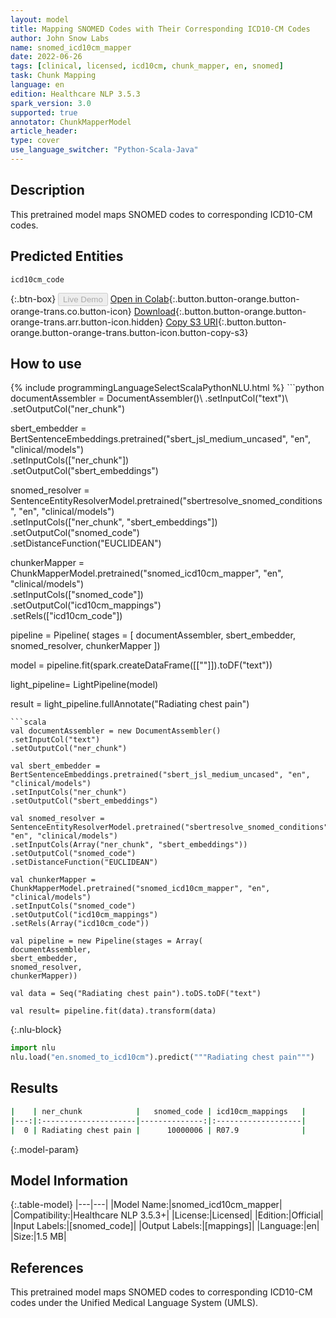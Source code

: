 ```yaml
---
layout: model
title: Mapping SNOMED Codes with Their Corresponding ICD10-CM Codes
author: John Snow Labs
name: snomed_icd10cm_mapper
date: 2022-06-26
tags: [clinical, licensed, icd10cm, chunk_mapper, en, snomed]
task: Chunk Mapping
language: en
edition: Healthcare NLP 3.5.3
spark_version: 3.0
supported: true
annotator: ChunkMapperModel
article_header:
type: cover
use_language_switcher: "Python-Scala-Java"
---
```


## Description

This pretrained model maps SNOMED codes to corresponding ICD10-CM codes.

## Predicted Entities

`icd10cm_code`

{:.btn-box}
<button class="button button-orange" disabled>Live Demo</button>
[Open in Colab](https://colab.research.google.com/github/JohnSnowLabs/spark-nlp-workshop/blob/master/tutorials/Certification_Trainings/Healthcare/26.Chunk_Mapping.ipynb){:.button.button-orange.button-orange-trans.co.button-icon}
[Download](https://s3.amazonaws.com/auxdata.johnsnowlabs.com/clinical/models/snomed_icd10cm_mapper_en_3.5.3_3.0_1656266755041.zip){:.button.button-orange.button-orange-trans.arr.button-icon.hidden}
[Copy S3 URI](s3://auxdata.johnsnowlabs.com/clinical/models/snomed_icd10cm_mapper_en_3.5.3_3.0_1656266755041.zip){:.button.button-orange.button-orange-trans.button-icon.button-copy-s3}

## How to use



<div class="tabs-box" markdown="1">
{% include programmingLanguageSelectScalaPythonNLU.html %}
```python
documentAssembler = DocumentAssembler()\
.setInputCol("text")\
.setOutputCol("ner_chunk")

sbert_embedder = BertSentenceEmbeddings.pretrained("sbert_jsl_medium_uncased", "en", "clinical/models")\
.setInputCols(["ner_chunk"])\
.setOutputCol("sbert_embeddings")

snomed_resolver = SentenceEntityResolverModel.pretrained("sbertresolve_snomed_conditions", "en", "clinical/models") \
.setInputCols(["ner_chunk", "sbert_embeddings"]) \
.setOutputCol("snomed_code")\
.setDistanceFunction("EUCLIDEAN")

chunkerMapper = ChunkMapperModel.pretrained("snomed_icd10cm_mapper", "en", "clinical/models")\
.setInputCols(["snomed_code"])\
.setOutputCol("icd10cm_mappings")\
.setRels(["icd10cm_code"])

pipeline = Pipeline(
stages = [
documentAssembler,
sbert_embedder,
snomed_resolver,
chunkerMapper
])

model = pipeline.fit(spark.createDataFrame([[""]]).toDF("text"))

light_pipeline= LightPipeline(model)

result = light_pipeline.fullAnnotate("Radiating chest pain")
```
```scala
val documentAssembler = new DocumentAssembler()
.setInputCol("text")
.setOutputCol("ner_chunk")

val sbert_embedder = BertSentenceEmbeddings.pretrained("sbert_jsl_medium_uncased", "en", "clinical/models")
.setInputCols("ner_chunk")
.setOutputCol("sbert_embeddings")

val snomed_resolver = SentenceEntityResolverModel.pretrained("sbertresolve_snomed_conditions", "en", "clinical/models")
.setInputCols(Array("ner_chunk", "sbert_embeddings"))
.setOutputCol("snomed_code")
.setDistanceFunction("EUCLIDEAN")

val chunkerMapper = ChunkMapperModel.pretrained("snomed_icd10cm_mapper", "en", "clinical/models")
.setInputCols("snomed_code")
.setOutputCol("icd10cm_mappings")
.setRels(Array("icd10cm_code"))

val pipeline = new Pipeline(stages = Array(
documentAssembler,
sbert_embedder,
snomed_resolver,
chunkerMapper))

val data = Seq("Radiating chest pain").toDS.toDF("text")

val result= pipeline.fit(data).transform(data)
```


{:.nlu-block}
```python
import nlu
nlu.load("en.snomed_to_icd10cm").predict("""Radiating chest pain""")
```

</div>

## Results

```bash
|    | ner_chunk            |   snomed_code | icd10cm_mappings   |
|---:|:---------------------|--------------:|:-------------------|
|  0 | Radiating chest pain |      10000006 | R07.9              |
```

{:.model-param}
## Model Information

{:.table-model}
|---|---|
|Model Name:|snomed_icd10cm_mapper|
|Compatibility:|Healthcare NLP 3.5.3+|
|License:|Licensed|
|Edition:|Official|
|Input Labels:|[snomed_code]|
|Output Labels:|[mappings]|
|Language:|en|
|Size:|1.5 MB|

## References

This pretrained model maps SNOMED codes to corresponding  ICD10-CM codes under the Unified Medical Language System (UMLS).